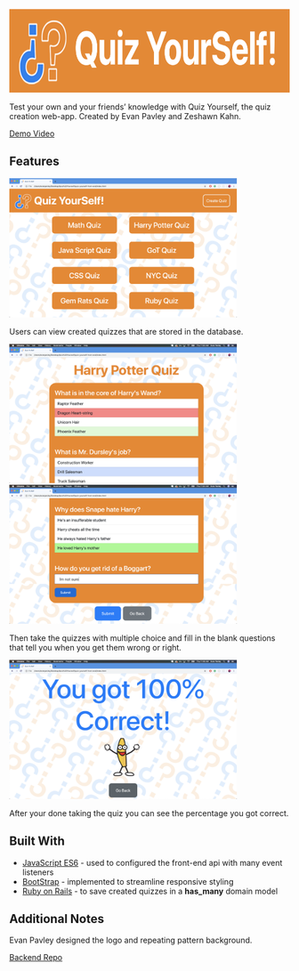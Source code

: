<img alt="qysLogo" src="Screenshots/qysLOGO.png" width="749px" height="150px">

Test your own and your friends’ knowledge with Quiz Yourself, the quiz creation web-app.
Created by Evan Pavley and Zeshawn Kahn.

[Demo Video](https://www.youtube.com/watch?v=Oj2CSuo6V4k&feature=youtu.be)

## Features

<img alt="qysScreenshot" src="Screenshots/qysHOMEss.png" width="409px" height="250px">

Users can view created quizzes that are stored in the database.

<img alt="qysScreenshot" src="Screenshots/qysMCss.png" width="409px" height="250px">
<img alt="qysScreenshot" src="Screenshots/qysFIss.png" width="409px" height="250px">

Then take the quizzes with multiple choice and fill in the blank questions that tell you when you get them wrong or right.

<img alt="qysScreenshot" src="Screenshots/qysFINISHss.png" width="409px" height="250px">

After your done taking the quiz you can see the percentage you got correct.

## Built With

* [JavaScript ES6](https://developer.mozilla.org/en-US/docs/Web/JavaScript) - used to configured the front-end api with many event listeners
* [BootStrap](https://getbootstrap.com/) - implemented to streamline responsive styling
* [Ruby on Rails](https://rubyonrails.org/) - to save created quizzes in a **has_many** domain model

## Additional Notes

Evan Pavley designed the logo and repeating pattern background.

[Backend Repo](https://github.com/EvanPavley/quiz-yourself-back-end)
